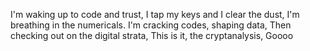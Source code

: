 I'm waking up to code and trust, I tap my keys and I clear the dust, I'm breathing in the numericals. I'm cracking codes, shaping data, Then checking out on the digital strata, This is it, the cryptanalysis, Goooo
